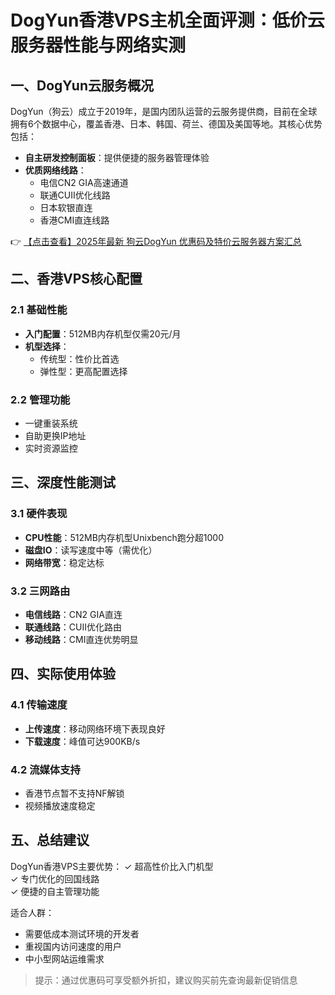 # DogYun香港VPS主机全面评测：低价云服务器性能与网络实测

## 一、DogYun云服务概况

DogYun（狗云）成立于2019年，是国内团队运营的云服务提供商，目前在全球拥有6个数据中心，覆盖香港、日本、韩国、荷兰、德国及美国等地。其核心优势包括：

- **自主研发控制面板**：提供便捷的服务器管理体验
- **优质网络线路**：
  - 电信CN2 GIA高速通道
  - 联通CUII优化线路
  - 日本软银直连
  - 香港CMI直连线路

👉 [【点击查看】2025年最新 狗云DogYun 优惠码及特价云服务器方案汇总](https://bit.ly/DogYun)

## 二、香港VPS核心配置

### 2.1 基础性能
- **入门配置**：512MB内存机型仅需20元/月
- **机型选择**：
  - 传统型：性价比首选
  - 弹性型：更高配置选择

### 2.2 管理功能
- 一键重装系统
- 自助更换IP地址
- 实时资源监控

## 三、深度性能测试

### 3.1 硬件表现
- **CPU性能**：512MB内存机型Unixbench跑分超1000
- **磁盘IO**：读写速度中等（需优化）
- **网络带宽**：稳定达标

### 3.2 三网路由
- **电信线路**：CN2 GIA直连
- **联通线路**：CUII优化路由
- **移动线路**：CMI直连优势明显

## 四、实际使用体验

### 4.1 传输速度
- **上传速度**：移动网络环境下表现良好
- **下载速度**：峰值可达900KB/s

### 4.2 流媒体支持
- 香港节点暂不支持NF解锁
- 视频播放速度稳定

## 五、总结建议

DogYun香港VPS主要优势：
✓ 超高性价比入门机型  
✓ 专门优化的回国线路  
✓ 便捷的自主管理功能  

适合人群：
- 需要低成本测试环境的开发者
- 重视国内访问速度的用户
- 中小型网站运维需求

> 提示：通过优惠码可享受额外折扣，建议购买前先查询最新促销信息